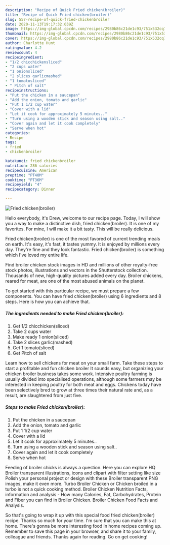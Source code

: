 ```yaml
---
description: "Recipe of Quick Fried chicken(broiler)"
title: "Recipe of Quick Fried chicken(broiler)"
slug: 557-recipe-of-quick-fried-chickenbroiler
date: 2020-11-13T19:17:32.039Z
image: https://img-global.cpcdn.com/recipes/2980b86c21de1c93/751x532cq70/fried-chickenbroiler-recipe-main-photo.jpg
thumbnail: https://img-global.cpcdn.com/recipes/2980b86c21de1c93/751x532cq70/fried-chickenbroiler-recipe-main-photo.jpg
cover: https://img-global.cpcdn.com/recipes/2980b86c21de1c93/751x532cq70/fried-chickenbroiler-recipe-main-photo.jpg
author: Charlotte Hunt
ratingvalue: 4.2
reviewcount: 4
recipeingredient:
- "1/2 chicchickensliced"
- "2 cups water"
- "1 onionsliced"
- "2 slices garlicmashed"
- "1 tomatosliced"
- " Pitch of salt"
recipeinstructions:
- "Put the chicken in a saucepan"
- "Add the onion, tomato and garlic"
- "Put 1 1/2 cup water"
- "Cover with a lid"
- "Let it cook for approximately 5 minutes.."
- "Turn using a wooden stick and season using salt.."
- "Cover again and let it cook completely"
- "Serve when hot"
categories:
- Recipe
tags:
- fried
- chickenbroiler

katakunci: fried chickenbroiler 
nutrition: 286 calories
recipecuisine: American
preptime: "PT40M"
cooktime: "PT36M"
recipeyield: "4"
recipecategory: Dinner

---
```



![Fried chicken(broiler)](https://img-global.cpcdn.com/recipes/2980b86c21de1c93/751x532cq70/fried-chickenbroiler-recipe-main-photo.jpg)

Hello everybody, it's Drew, welcome to our recipe page. Today, I will show you a way to make a distinctive dish, fried chicken(broiler). It is one of my favorites. For mine, I will make it a bit tasty. This will be really delicious.

Fried chicken(broiler) is one of the most favored of current trending meals on earth. It's easy, it's fast, it tastes yummy. It is enjoyed by millions every day. They're fine and they look fantastic. Fried chicken(broiler) is something which I've loved my entire life.

Find broiler chicken stock images in HD and millions of other royalty-free stock photos, illustrations and vectors in the Shutterstock collection. Thousands of new, high-quality pictures added every day. Broiler chickens, reared for meat, are one of the most abused animals on the planet.


To get started with this particular recipe, we must prepare a few components. You can have fried chicken(broiler) using 6 ingredients and 8 steps. Here is how you can achieve that.

<!--inarticleads1-->

##### The ingredients needed to make Fried chicken(broiler):

1. Get 1/2 chicchicken(sliced)
1. Take 2 cups water
1. Make ready 1 onion(sliced)
1. Take 2 slices garlic(mashed)
1. Get 1 tomato(sliced)
1. Get  Pitch of salt


Learn how to sell chickens for meat on your small farm. Take these steps to start a profitable and fun chicken broiler It sounds easy, but organizing your chicken broiler business takes some work. Intensive poultry farming is usually divided into specialised operations, although some farmers may be interested in keeping poultry for both meat and eggs. Chickens today have been selectively bred to grow at three times their natural rate and, as a result, are slaughtered from just five. 

<!--inarticleads2-->

##### Steps to make Fried chicken(broiler):

1. Put the chicken in a saucepan
1. Add the onion, tomato and garlic
1. Put 1 1/2 cup water
1. Cover with a lid
1. Let it cook for approximately 5 minutes..
1. Turn using a wooden stick and season using salt..
1. Cover again and let it cook completely
1. Serve when hot


Feeding of broiler chicks is always a question. Here you can explore HQ Broiler transparent illustrations, icons and clipart with filter setting like size Polish your personal project or design with these Broiler transparent PNG images, make it even more. Turbo Broiler Chicken or Chicken broiled in a turbo is not a quick cooking method. Broiler Chicken Nutrition Facts, information and analysis - How many Calories, Fat, Carbohydrates, Protein and Fiber you can find in Broiler Chicken. Broiler Chicken Food Facts and Analysis. 

So that's going to wrap it up with this special food fried chicken(broiler) recipe. Thanks so much for your time. I'm sure that you can make this at home. There's gonna be more interesting food in home recipes coming up. Remember to save this page in your browser, and share it to your family, colleague and friends. Thanks again for reading. Go on get cooking!
